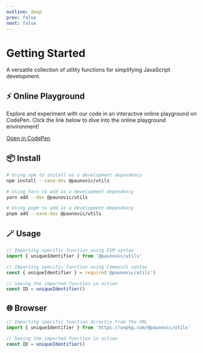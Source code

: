 ```yaml
---
outline: deep
prev: false
next: false
---
```


# Getting Started

A versatile collection of utility functions for simplifying JavaScript development.

## ⚡️ Online Playground

Explore and experiment with our code in an interactive online playground on CodePen. Click the link below to dive into the online playground environment!

[Open in CodePen](https://codepen.io/milospaunovic/pen/oNRpBoz?editors=0012)

## 📦 Install

```bash
# Using npm to install as a development dependency
npm install --save-dev @paunovic/utils

# Using Yarn to add as a development dependency
yarn add --dev @paunovic/utils

# Using pnpm to add as a development dependency
pnpm add --save-dev @paunovic/utils
```

## 🪄 Usage

```ts
// Importing specific function using ESM syntax
import { uniqueIdentifier } from '@paunovic/utils'

// Importing specific function using CommonJS syntax
const { uniqueIdentifier } = require('@paunovic/utils')

// Seeing the imported function in action
const ID = uniqueIdentifier()
```

## 🌐 Browser

```ts
// Importing specific function directly from the URL
import { uniqueIdentifier } from 'https://unpkg.com/@paunovic/utils'

// Seeing the imported function in action
const ID = uniqueIdentifier()
```
